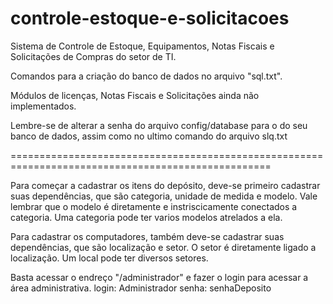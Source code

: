 # controle-estoque-e-solicitacoes
Sistema de Controle de Estoque, Equipamentos, Notas Fiscais e Solicitações de Compras do setor de TI.

Comandos para a criação do banco de dados no arquivo "sql.txt".

Módulos de licenças, Notas Fiscais e Solicitações ainda não implementados.

Lembre-se de alterar a senha do arquivo config/database para o do seu banco de dados, assim como no ultimo comando do arquivo slq.txt

===================================================================================================

Para começar a cadastrar os itens do depósito, deve-se primeiro cadastrar suas dependências, que são categoria, unidade de medida e modelo. 
Vale lembrar que o modelo é diretamente e instriscicamente conectados a categoria. Uma categoria pode ter varios modelos atrelados a ela.

Para cadastrar os computadores, também deve-se cadastrar suas dependências, que são localização e setor. O setor é diretamente ligado a localização. Um local pode ter diversos setores.


Basta acessar o endreço "/administrador" e fazer o login para acessar a área administrativa.
login: Administrador
senha: senhaDeposito

